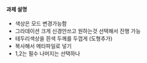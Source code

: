 #### 과제 설명
- 색상은 모드 변경가능함
- 그라데이션 크게 신경안쓰고 원하는것 선택해서 진행 가능
- 테두리색상을 흰색 두께를 두껍게 (도형추가)
- 복사해서 메타파일로 넣기
- 1,2는 필수 나머지는 선택하나 